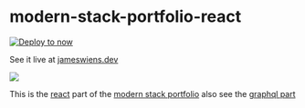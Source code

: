 # modern-stack-portfolio-react

[![Deploy to now](https://deploy.now.sh/static/button.svg)](https://deploy.now.sh/?repo=https://github.com/aretecode/modern-stack-portfolio-react)

See it live at [jameswiens.dev](https://jameswiens.dev)

![](https://user-images.githubusercontent.com/4022631/56465430-a3cd1b00-63b1-11e9-8f6f-1f7613a6552e.png)

This is the [react](https://reactjs.org) part of the [modern stack portfolio](https://github.com/aretecode/modern-stack-web-portfolio)
also see the [graphql part](https://github.com/aretecode/modern-stack-portfolio-graphql)
